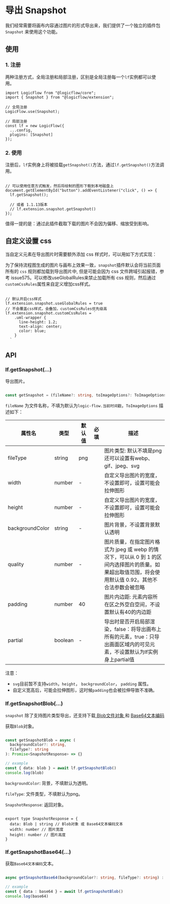 # 导出 Snapshot

我们经常需要将画布内容通过图片的形式导出来，我们提供了一个独立的插件包 `Snapshot` 来使用这个功能。

## 使用

### 1. 注册

两种注册方式，全局注册和局部注册，区别是全局注册每一个`lf`实例都可以使用。

```tsx | pure
import LogicFlow from "@logicflow/core";
import { Snapshot } from "@logicflow/extension";

// 全局注册
LogicFlow.use(Snapshot);

// 局部注册
const lf = new LogicFlow({
  ...config,
  plugins: [Snapshot]
});

```

### 2. 使用

注册后，`lf`实例身上将被挂载`getSnapshot()`方法，通过`lf.getSnapshot()`方法调用。

```tsx | pure

// 可以使用任意方式触发，然后将绘制的图形下载到本地磁盘上
document.getElementById("button").addEventListener("click", () => {
  lf.getSnapshot();

  // 或者 1.1.13版本
  // lf.extension.snapshot.getSnapshot()
});

```

值得一提的是：通过此插件截取下载的图片不会因为偏移、缩放受到影响。

## 自定义设置 css

当自定义元素在导出图片时需要额外添加 css 样式时，可以用如下方式实现：

为了保持流程图生成的图片与画布上效果一致，`snapshot`插件默认会将当前页面所有的 `css` 规则都加载到导出图片中,
但是可能会因为 css 文件跨域引起报错，参考 issue575。可以修改useGlobalRules来禁止加载所有 css
规则，然后通过`customCssRules`属性来自定义增加css样式。

```tsx

// 默认开启css样式
lf.extension.snapshot.useGlobalRules = true
// 不会覆盖css样式，会叠加，customCssRules优先级高
lf.extension.snapshot.customCssRules = `
    .uml-wrapper {
      line-height: 1.2;
      text-align: center;
      color: blue;
    }
  `

```

## API

### lf.getSnapshot(...)

导出图片。

```ts

const getSnapshot = (fileName?: string, toImageOptions?: ToImageOptions): Promise<void> => {}

```

`fileName` 为文件名称，不填为默认为`logic-flow.当前时间戳`，`ToImageOptions` 描述如下：

| 属性名             | 类型      | 默认值 | 必填 | 描述                                                                                     |
|-----------------|---------|-----|----|----------------------------------------------------------------------------------------|
| fileType        | string  | png |    | 图片类型: 默认不填是png 还可以设置有webp、gif、jpeg、svg                                                 |
| width           | number  | -   |    | 自定义导出图片的宽度，不设置即可，设置可能会拉伸图形                                                             |
| height          | number  | -   |    | 自定义导出图片的宽度，不设置即可，设置可能会拉伸图形                                                             |
| backgroundColor | string  | -   |    | 图片背景，不设置背景默认透明                                                                         |
| quality         | number  | -   |    | 图片质量，在指定图片格式为 jpeg 或 webp 的情况下，可以从 0 到 1 的区间内选择图片的质量。如果超出取值范围，将会使用默认值 0.92。其他不合法参数会被忽略 |
| padding         | number  | 40  |    | 图片内边距: 元素内容所在区之外空白空间，不设置默认有40的内边距                                                      |
| partial         | boolean | -   |    | 导出时是否开启局部渲染，false：将导出画布上所有的元素，true：只导出画面区域内的可见元素，不设置默认为lf实例身上partial值                  |

注意：

- `svg`目前暂不支持`width`，`height`， `backgroundColor`， `padding` 属性。
- 自定义宽高后，可能会拉伸图形，这时候`padding`也会被拉伸导致不准确。

### lf.getSnapshotBlob(...)

`snapshot`
除了支持图片类型导出，还支持下载<a href="https://developer.mozilla.org/zh-CN/docs/Web/API/Blob" target="_blank">
Blob文件对象 </a>
和 <a href="https://developer.mozilla.org/zh-CN/docs/Glossary/Base64" target="_blank">
Base64文本编码 </a>

获取`Blob`对象。

```ts

const getSnapshotBlob = async (
  backgroundColor?: string,
  fileType?: string
): Promise<SnapshotResponse> => {}

// example
const { data: blob } = await lf.getSnapshotBlob()
console.log(blob)

```

`backgroundColor`: 背景，不填默认为透明。

`fileType`: 文件类型，不填默认为png。

`SnapshotResponse`: 返回对象。

```tsx | pure

export type SnapshotResponse = {
  data: Blob | string // Blob对象 或 Base64文本编码文本
  width: number // 图片宽度
  height: number // 图片高度
}

```

### lf.getSnapshotBase64(...)

获取`Base64文本编码`文本。

```ts

async getSnapshotBase64(backgroundColor?: string, fileType?: string) : Promise<SnapshotResponse>

// example
const { data : base64 } = await lf.getSnapshotBlob()
console.log(base64)
